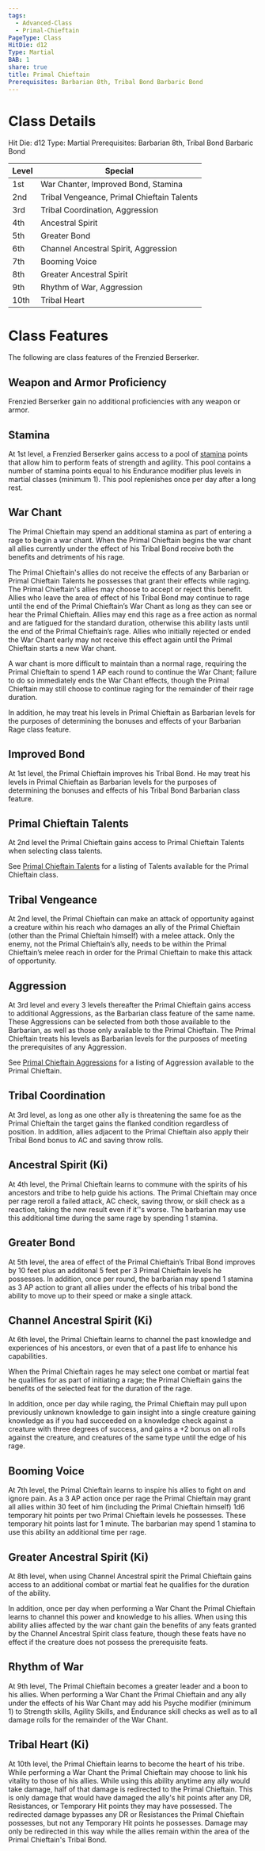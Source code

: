 ```yaml
---
tags:
  - Advanced-Class
  - Primal-Chieftain
PageType: Class
HitDie: d12
Type: Martial
BAB: 1
share: true
title: Primal Chieftain
Prerequisites: Barbarian 8th, Tribal Bond Barbaric Bond
---
```

# Class Details
Hit Die:  d12
Type: Martial
Prerequisites: Barbarian 8th, Tribal Bond Barbaric Bond

| Level | Special                                    |
| ----- | ------------------------------------------ |
| 1st   | War Chanter, Improved Bond, Stamina        |
| 2nd   | Tribal Vengeance, Primal Chieftain Talents |
| 3rd   | Tribal Coordination, Aggression            |
| 4th   | Ancestral Spirit                           |
| 5th   | Greater Bond                               |
| 6th   | Channel Ancestral Spirit, Aggression       |
| 7th   | Booming Voice                              |
| 8th   | Greater Ancestral Spirit                   |
| 9th   | Rhythm of War, Aggression                  |
| 10th  | Tribal Heart                               |

# Class Features

The following are class features of the Frenzied Berserker. 
## Weapon and Armor Proficiency

Frenzied Berserker gain no additional proficiencies with any weapon or armor.
## Stamina

At 1st level, a Frenzied Berserker gains access to a pool of <a href="/Rules/Combat%20Rules/Combat%20Statistics#stamina">stamina</a> points that allow him to perform feats of strength and agility. This pool contains a number of stamina points equal to his Endurance modifier plus levels in martial classes (minimum 1). This pool replenishes once per day after a long rest.
## War Chant

The Primal Chieftain may spend an additional stamina as part of entering a rage to begin a war chant. When the Primal Chieftain begins the war chant all allies currently under the effect of his Tribal Bond receive both the benefits and detriments of his rage.

The Primal Chieftain's allies do not receive the effects of any Barbarian or Primal Chieftain Talents he possesses that grant their effects while raging. The Primal Chieftain's allies may choose to accept or reject this benefit. Allies who leave the area of effect of his Tribal Bond may continue to rage until the end of the Primal Chieftain’s War Chant as long as they can see or hear the Primal Chieftain. Allies may end this rage as a free action as normal and are fatigued for the standard duration, otherwise this ability lasts until the end of the Primal Chieftain’s rage. Allies who initially rejected or ended the War Chant early may not receive this effect again until the Primal Chieftain starts a new War chant.

A war chant is more difficult to maintain than a normal rage, requiring the Primal Chieftain to spend 1 AP each round to continue the War Chant; failure to do so immediately ends the War Chant effects, though the Primal Chieftain may still choose to continue raging for the remainder of their rage duration.

In addition, he may treat his levels in Primal Chieftain as Barbarian levels for the purposes of determining the bonuses and effects of your Barbarian Rage class feature.
## Improved Bond

At 1st level, the Primal Chieftain improves his Tribal Bond. He may treat his levels in Primal Chieftain as Barbarian levels for the purposes of determining the bonuses and effects of his Tribal Bond Barbarian class feature.
## Primal Chieftain Talents

At 2nd level the Primal Chieftain gains access to Primal Chieftain Talents when selecting class talents.

See [Primal Chieftain Talents](./Primal%20Chieftain%20Talents/_index.md) for a listing of Talents available for the Primal Chieftain class.
## Tribal Vengeance

At 2nd level, the Primal Chieftain can make an attack of opportunity against a creature within his reach who damages an ally of the Primal Chieftain (other than the Primal Chieftain himself) with a melee attack. Only the enemy, not the Primal Chieftain’s ally, needs to be within the Primal Chieftain’s melee reach in order for the Primal Chieftain to make this attack of opportunity.
## Aggression

At 3rd level and every 3 levels thereafter the Primal Chieftain gains access to additional Aggressions, as the Barbarian class feature of the same name. These Aggressions can be selected from both those available to the Barbarian, as well as those only available to the Primal Chieftain. The Primal Chieftain treats his levels as Barbarian levels for the purposes of meeting the prerequisites of any Aggression.

See [Primal Chieftain Aggressions](./Primal%20Chieftain%20Aggressions.md) for a listing of Aggression available to the Primal Chieftain.
## Tribal Coordination

At 3rd level, as long as one other ally is threatening the same foe as the Primal Chieftain the target gains the flanked condition regardless of position. In addition, allies adjacent to the Primal Chieftain also apply their Tribal Bond bonus to AC and saving throw rolls.
## Ancestral Spirit (Ki)

At 4th level, the Primal Chieftain learns to commune with the spirits of his ancestors and tribe to help guide his actions. The Primal Chieftain may once per rage reroll a failed attack, AC check, saving throw, or skill check as a reaction, taking the new result even if it''s worse. The barbarian may use this additional time during the same rage by spending 1 stamina.
## Greater Bond

At 5th level, the area of effect of the Primal Chieftain’s Tribal Bond improves by 10 feet plus an additonal 5 feet per 3 Primal Chieftain levels he possesses. In addition, once per round, the barbarian may spend 1 stamina as 3 AP action to grant all allies under the effects of his tribal bond the ability to move up to their speed or make a single attack. 
## Channel Ancestral Spirit (Ki)

At 6th level, the Primal Chieftain learns to channel the past knowledge and experiences of his ancestors, or even that of a past life to enhance his capabilities.

When the Primal Chieftain rages he may select one combat or martial feat he qualifies for as part of initiating a rage; the Primal Chieftain gains the benefits of the selected feat for the duration of the rage.

In addition, once per day while raging, the Primal Chieftain may pull upon previously unknown knowledge to gain insight into a single creature gaining knowledge as if you had succeeded on a knowledge check against a creature with three degrees of success, and gains a +2 bonus on all rolls against the creature, and creatures of the same type until the edge of his rage.
## Booming Voice

At 7th level, the Primal Chieftain learns to inspire his allies to fight on and ignore pain. As a 3 AP action once per rage the Primal Chieftain may grant all allies within 30 feet of him (including the Primal Chieftain himself) 1d6 temporary hit points per two Primal Chieftain levels he possesses. These temporary hit points last for 1 minute. The barbarian may spend 1 stamina to use this ability an additional time per rage.
## Greater Ancestral Spirit (Ki)

At 8th level, when using Channel Ancestral spirit the Primal Chieftain gains access to an additional combat or martial feat he qualifies for the duration of the ability.

In addition, once per day when performing a War Chant the Primal Chieftain learns to channel this power and knowledge to his allies. When using this ability allies affected by the war chant gain the benefits of any feats granted by the Channel Ancestral Spirit class feature, though these feats have no effect if the creature does not possess the prerequisite feats.
## Rhythm of War

At 9th level, The Primal Chieftain becomes a greater leader and a boon to his allies. When performing a War Chant the Primal Chieftain and any ally under the effects of his War Chant may add his Psyche modifier (minimum 1) to Strength skills, Agility Skills, and Endurance skill checks as well as to all damage rolls for the remainder of the War Chant.
## Tribal Heart (Ki)

At 10th level, the Primal Chieftain learns to become the heart of his tribe. While performing a War Chant the Primal Chieftain may choose to link his vitality to those of his allies. While using this ability anytime any ally would take damage, half of that damage is redirected to the Primal Chieftain. This is only damage that would have damaged the ally's hit points after any DR, Resistances, or Temporary Hit points they may have possessed. The redirected damage bypasses any DR or Resistances the Primal Chieftain possesses, but not any Temporary Hit points he possesses. Damage may only be redirected in this way while the allies remain within the area of the Primal Chieftain's Tribal Bond.






